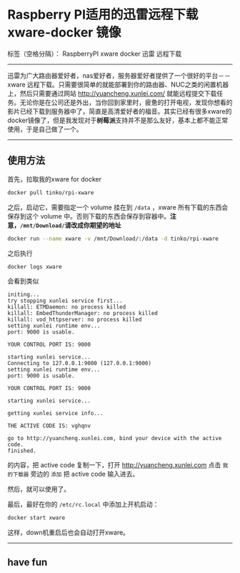 # Raspberry PI适用的迅雷远程下载 xware-docker 镜像

标签（空格分隔）： RaspberryPI xware docker 迅雷 远程下载

---

迅雷为广大路由器爱好者，nas爱好者，服务器爱好者提供了一个很好的平台－－xware 远程下载。只需要很简单的就能部署到你的路由器、NUC之类的闲置机器上，然后只需要通过网站 http://yuancheng.xunlei.com/ 就能远程提交下载任务。无论你是在公司还是外出，当你回到家里时，疲惫的打开电视，发现你想看的影片已经下载到服务器中了，简直是高清爱好者的福音。其实已经有很多xware的docker镜像了，但是我发现对于**树莓派**支持并不是那么友好，基本上都不能正常使用，于是自己做了一个。

---

## 使用方法

首先，拉取我的xware for docker

```bash
docker pull tinko/rpi-xware
```

之后，启动它，需要指定一个 volume 挂在到 `/data` ，xware 所有下载的东西会保存到这个 volume 中。否则下载的东西会保存到容器中。**注意，`/mnt/Download/`请改成你期望的地址**

```bash
docker run --name xware -v /mnt/Download/:/data -d tinko/rpi-xware
```

之后执行

```bash
docker logs xware
```

会看到类似

```
initing...
try stopping xunlei service first...
killall: ETMDaemon: no process killed
killall: EmbedThunderManager: no process killed
killall: vod_httpserver: no process killed
setting xunlei runtime env...
port: 9000 is usable.

YOUR CONTROL PORT IS: 9000

starting xunlei service...
Connecting to 127.0.0.1:9000 (127.0.0.1:9000)
setting xunlei runtime env...
port: 9000 is usable.

YOUR CONTROL PORT IS: 9000

starting xunlei service...

getting xunlei service info...

THE ACTIVE CODE IS: vghqnv

go to http://yuancheng.xunlei.com, bind your device with the active code.
finished.
```
的内容，把 active code 复制一下，打开 http://yuancheng.xunlei.com 点击 `我的下载器` 旁边的 `添加` 把 active code 输入进去。

然后，就可以使用了。

最后，最好在你的 `/etc/rc.local` 中添加上开机启动：

```bash
docker start xware
```

这样，down机重启后也会自动打开xware。

---

## have fun

